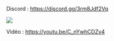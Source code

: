 Discord : https://discord.gg/3rm8Jdf2Vq

<img src="https://i.imgur.com/tpv0e0Q.png">

Vidéo : https://youtu.be/C_nYwhCDZv4
